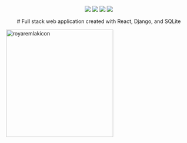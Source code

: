 <p align="center">

<img src="https://img.shields.io/badge/build-success-brightgreen"/>

<img src="https://img.shields.io/badge/development-ongoing-brightgreen"/>
  
<img src="https://img.shields.io/badge/PRs-welcome-brightgreen.svg"/>
  
<a>
  <img src="https://img.shields.io/badge/-royaremlak.com-orange"/>
</a>
  
  
</p>

<p align= "center">
# Full stack web application created with React, Django, and SQLite
  </p>

<img width="291" alt="royaremlakicon" src="https://user-images.githubusercontent.com/85699024/125648549-4a6c1755-97f1-424d-9fdf-e3eb98399290.png">
